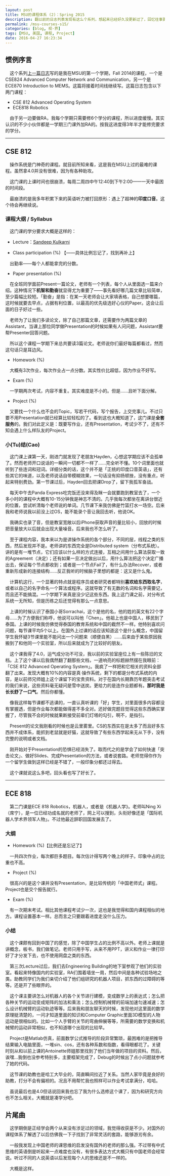 ```yaml
---
layout: post
title: MSU的课程体系 (2)：Spring 2015
description: 翻以前的日志列表发现有这么个系列，想起来已经好久没更新过了，回忆往事更新一篇。
permalink: /msu-courses-s15/
categories: [blog, 视·界]
tags: [MSU, 美国, 课程, Project]
date: 2016-04-27 16:23:34
--- 
```


## 惯例序言

　这个系列[上一篇日志](msu-courses-f14)写的是我在MSU的第一个学期，Fall 2014的课程，一个是CSE824 Advanced Computer Network and Communication，另一个是ECE870 Introduction to MEMS。这篇将接着时间线继续写。这篇日志包含以下两门课程：

- CSE 812 Advanced Operating System
- ECE818 Robotics

　由于另一边要做RA，我每个学期只需要修6个学分的课程，所以进度缓慢。其实认识的不少小伙伴都是一学期三门课外加RA的。按我这进度得3年半才能修完要求的学分。

------

## CSE 812

　操作系统是门神奇的课程。就目前所知来看，这是我在MSU上过的最难的课程。虽然拿4.0并没有很难，因为有各种助攻。

　这门课的上课时间也很崩溃，每周二周四中午12:40到下午2:00——一天中最困的时间段。

　最崩溃的是我多年积累下来的英语听力被打回原形：遇上了超神的**印度口音**。这个待会再继续说。

### 课程大纲 / Syllabus

　这门课的学分要求大概是这样的：

- Lecture：[Sandeep Kulkarni](http://www.cse.msu.edu/~sandeep/)

- Class participation (%) 【——具体比例忘记了，找到再补上】

　出勤率——每个人都能拿完的分数。

- Paper presentation (%)

　在全班同学面前Present一篇论文，老师有一个列表，每个人从里面选一篇来介绍。这种情况下**机智和勤奋**就显得尤为重要了——事先看好哪几篇文章比较简单，至少篇幅比较短。「勤奋」是指：在某一天老师会让大家填表格，自己想要哪篇，这时候就要去早点，占据有利位置，以最高的优先级选好心仪的Paper。这会让后面的日子好过一些。

　老师为了让我们多读论文，除了自己那篇文章，还需要作为两篇文章的Assistant，当课上那位同学做Presentation的时候如果有人问问题，Assistant要帮Presenter回答问题。

　所以这个课程一学期下来总共要读3篇论文。老师说你们最好每篇都看过，然而这句话只是耳边风。

- Homework (%)

　大概有3次作业，每次作业占一点分数。其实性价比超低，因为作业不好写。

- Exam (%)

　一学期两次考试，内容不重复。其实难度是不小的。但是……且听下面分解。

- Project (%)

　又要找一个什么也不会的Topic，写若干代码，写个报告，上交完事儿。不过只要不用Presentation就已经算比较轻松的了。看到这也大概知道了，这门课是**全套服务**的。我们对此定义是：既要写作业，还有Presentation，考试少不了，还有不知会遇上什么样队友的Project。

### 小(Tu)结(Cao)

　这门课上课第一天，刚进门就发现了老朋友Hayden，心想这学期应该不会孤单了。然而老师开口说话的一瞬间一切都不一样了……完全听不懂。10个词里面也就听到了些连词和冠词。详细分类的话，这个并不是「正统的印度口音英语」，还有些其它的味道，以及老师说话自带模糊效果，一句话没有抑扬顿挫，没有重点，听起来特别费劲。第一节课过后，Hayden回去把课Drop了，留下我孤军奋战。

　每天中午去Panda Express吃完饭还没来得及眯一会就要跑到教室去了，一个多小时的课程中大概有10-15分钟我是神志不清的。几乎我每次都坐在离讲台很近的位置，尝试听清每个老师说的单词。几节课下来我仿佛是竹篮打水一场空。后来我和老师说我以前没上过OS，能不能录个音让我回去听，他说OK。

　我确实也录了音，但是教室宽敞以后iPhone获取声音的量比较小，回放的时候把音量放大以后就会出现大量噪音。后来我也不怎么听了。

　至于课程内容，我本来以为是讲操作系统的各个部分，不同的层，线程之类的东西，然后发现并不是。老师讲的东西完全是Distributed system（分布式系统）。讲的是有一堆节点，它们应该以什么样的方式连接，互相之间用什么算法获取一致的Agreement（决定）；还有如果一旦决定做出以后，用什么算法把这个决定广播出去，保证每个节点都收到；或者是一个节点Fail了，有什么办法Recover，或者重新形成新的连接结构……反正我听的时候脑子里想的都是：这又是什么鬼。

　计算机这行，一个显著的特点就是程序员或者研究者都特别**喜欢给东西取名字**，或者以自己的名字命名一个算法或程序。这就导致了有无数的名词和名字需要记，而且还不能搞混。一个学期下来真是没少记这些东西。我上这门课之前，对分布式系统一无所知，但是历练之后还觉得有那么一点意思。

　上课的时候认识了泰国小哥Sorrachai，这个是他的名，他的姓的英文有22个字母……为了方便我们称呼，他说可以叫他「Chen」。他祖上也是中国人，移民到了泰国。上课的时候我仿佛觉得泰国的教育系统和中国的截然不一样。他特别喜欢问问题，每节课平均5个以上。在国外上过课的话应该知道这个是什么概念，中国留学生我怀疑3节课里能不能问出一个问题来（顺便自黑）……后来由于某些原因我搬到了和他同一个实验室，所以后来就成为了比较好的朋友。

　这个课我得了4.0，运气成分功不可没，我以前的实验室座位上有一些陈旧的文档。上了这个课以后我偶然翻了翻那些文档，一道响亮的标题赫然摆在我眼前：「CSE 812 Advanced Operating System」。我疯了一样把和它相关的资料全部翻了出来。发现大概有10%的内容是真·操作系统，剩下的都是分布式系统的内容，是以前师兄师姐上这个课留下的宝贵资料。对于在国内长期靠历年题突击考试的我们来说，这些资料毫无疑问是雪中送炭。更给力的是连作业题都有。**那时我是长长舒了一口气**。然后你都懂。

　像我这样每节课都不逃课的，一直认真听课的「好」学生，对里面很多内容都没有掌握透，但是作业每次都能做得差不多全对。还好做完题目觉得这些东西确实掌握了，尽管我不会的时候就果断接受前辈们灯塔的勾引，啊不，是指引。

　Present的论文我刚看的时候也是云里雾里。CS的东西实在是太多了而且好多东西并不成体系，能抓到老鼠就是好猫，这就导致了有些东西学起来无从下手，没有完整的说明或者文档。

　刚开始对于Presentation的恐惧已经消失了。取而代之的是学会了如何快速「突击论文」、做好Slides、完成Presentation的方法，或者说套路。老师觉得你作为一个留学生做到这样已经是不错了，一般印象分都还过得去。

　这个课就说这么多吧，回头看也写了好长了。

------

## ECE 818

　第二门课是ECE 818 Robotics，机器人，或者是《机器人学》。老师叫Ning Xi（席宁），是一位已经功成名就的老师了，网上可以搜到，头衔好像还是「国际机器人学术界领军人物」。不过他最近辞职回国发展去了。

### 大纲

- Homework (%)【比例还是忘记了】

　一共四次作业，每次都巨多题目。每次估计得写两个晚上的样子。印象中占的比重也不高。

- Project (%)

　很高兴的是这个课并没有Presentation，是比较传统的「中国老师式」课程。Project也是交个报告就行。

- Exam (%)

　有一次期末考试。相比其他课程考试少一次，这也是我觉得和国内课程相似的地方。课程设置基本一样。总而言之只要跟着进度走没什么压力。

### 小结

　这个课颇有回到中国了的感觉，除了中国学生占的比例不高以外。老师上课就是讲概念，板书，我们做笔记。老师只用手写，从来不用PPT，讲义和作业一律打印好了才分发下去，也不使用网盘之类的东西。

　第三次Lecture过后，我们去Engineering Building的地下室参观了他们的实验室。看起来特像国内的实验室，RA们围着墙坐一周，然后中间是各种试验场地之类。助教同学们为我们亲切介绍了他们组研究的机器人项目，抓东西的过障碍的等等。还是开了些眼界的。

　这个课主要讲怎么对机器人的各个关节进行建模，变成数学上的表达式；怎么把各种关节的运动变成矩阵的加法和乘法；怎么控制机械臂的前端加速匀速减速；怎么设计机械臂的运动轨迹等等。后来我和朋友聊天的时候，发现他对这里面的数学原理挺清楚的，一问才知道里面的知识和Computer Graphic里面3D模型的人物运动是很相似的。比如一个人手臂的关节的弯曲伸展等等，所需要的数学变换和机械臂的运动非常相似，也不知道哪个出现的比较早。

　Project是Matlab仿真，前面数学公式推导的阶段异常繁琐，最困难的是把推导结果输入电脑里面，一堆sin、cos，还有各种系数和指数，看得眼都花了。关键时刻从和以前上课的Antoinette师姐那里找到了他们当年做的项目的资料。然后，诶嘿…我倒也没参考特别多，主要框架完成了，Debug的时候出了点小问题就参考了她的代码。

　这节课的助教也是哈工大毕业的，简直瞬间拉近了关系。当然人家毕竟是良好的助教，打分不会有偏袒的。况且不用帮忙我也照样可以作业考试拿满分，哈哈。

　虽说最后也是4.0但话说回来我也忘了我为什么选修这个课了，因为和研究方向也不怎么相关。大概就是凑学分吧。

## 片尾曲

　这学期倒是正经学会两个从来没有涉足过的领域，我觉得收获是不少。对国外的课程体系了解透了以后仿佛我一下子找到了非常灵活的套路，能够游刃有余。

　一般我发现上中国老师的课思维的启发没有国外的老师的那么强。不过带有中式思维的英语倒是听起来一点难度也没有，有很多表达方式大概只有中国老师会经常说。听过不同的人说英语以后发现每个人的思维还是不一样的。

　大概是这样。